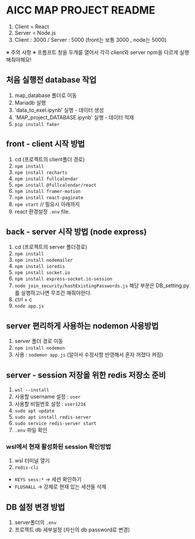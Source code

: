 # AICC MAP PROJECT README 
1. Client = React
2. Server = Node.js
3. Client : 3000  /  Server : 5000  (front는 보통 3000 , node는 5000)

※ 주의 사항 ※
프롬프트 창을 두개를 열어서 각각 client와 server npm을 다르게 실행해줘야해요!

## 처음 실행전 database 작업

1. map_database 폴더로 이동
2. Mariadb 실행
3. 'data_to_exel.ipynb' 실행 - 데이터 생성
4. 'MAP_project_DATABASE.ipynb' 실행 - 데이터 적재
5. `pip install faker`

## front - client 시작 방법

1. cd (프로젝트의 client폴더 경로)
2. `npm install` 
3. `npm install recharts`
4. `npm install fullcalendar` 
5. `npm install @fullcalendar/react`
6. `npm install framer-motion`
7. `npm install react-paginate`
8. `npm start`
// 필요시 아래까지 
9. react 환경설정 `.env` file.


## back - server 시작 방법 (node express)

1. cd (프로젝트의 server 폴더경로)
2. `npm install`
3. `npm install nodemailer`
4. `npm install ioredis`
5. `npm install socket.io`
6. `npm install express-socket.io-session`
7. `node join_security/hashExistingPasswords.js` 해당 부분은 DB_setting.py를 실행하고나면 무조건 해줘야한다.
8. ctrl + c 
9. `node app.js`

## server 편리하게 사용하는  nodemon 사용방법
1. server 폴더 경로 이동
2. `npm install nodemon`
3. 사용 : `nodemon app.js`
(알아서 수정사항 반영해서 혼자 꺼졌다 켜짐)

## server - session 저장을 위한 redis 저장소 준비 
1) `wsl --install`
2) 사용할 username 설정 : `user`
3) 사용할 비밀번호 설정 : `user1234`
4) `sudo apt update`
5) `sudo apt install redis-server`
6) `sudo service redis-server start`
7) `.env` 파일 확인 

### wsl에서 현재 활성화된 session 확인방법
1) wsl 터미널 열기 
2) `redis-cli`
- `KEYS sess:*` → 세션 확인하기
- `FLUSHALL` → 강제로 현재 있는 세션들 삭제  

## DB 설정 변경 방법
1. server폴더의 `.env`
2. 프로젝트 db 세부설정 (자신의 db password로 변경)